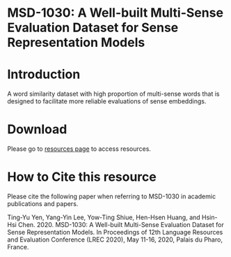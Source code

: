 # MSD-1030: A Well-built Multi-Sense Evaluation Dataset for Sense Representation Models
# Introduction
A word similarity dataset with high proportion of multi-sense words that is designed to facilitate more reliable evaluations of sense embeddings.

# Download
Please go to [resources page](http://nlg.csie.ntu.edu.tw/nlpresource/MSD-1030/) to access resources.

# How to Cite this resource
Please cite the following paper when referring to MSD-1030 in academic publications and papers.

Ting-Yu Yen, Yang-Yin Lee, Yow-Ting Shiue, Hen-Hsen Huang, and Hsin-Hsi Chen. 2020. MSD-1030: A Well-built Multi-Sense Evaluation Dataset for Sense Representation Models. In Proceedings of 12th Language Resources and Evaluation Conference (LREC 2020), May 11-16, 2020, Palais du Pharo, France.
